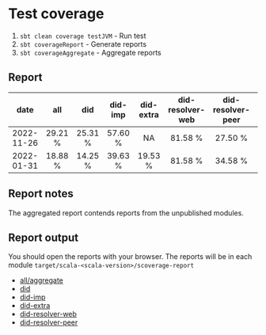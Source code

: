 # Test coverage

1. `sbt clean coverage testJVM` - Run test
2. `sbt coverageReport` - Generate reports
3. `sbt coverageAggregate` - Aggregate reports

## Report 

|   date   |  all  |  did  |did-imp|did-extra|did-resolver-web|did-resolver-peer|multiformats|
|:--------:|:-----:|:-----:|:-----:|:-------:|:--------------:|:---------------:|:----------:|
|2022-11-26|29.21 %|25.31 %|57.60 %|    NA   |     81.58 %    |     27.50 %     |     NA
|2022-01-31|18.88 %|14.25 %|39.63 %| 19.53 % |     81.58 %    |     34.58 %     |   85.77 %


## Report notes

The aggregated report contends reports from the unpublished modules.

## Report output

You should open the reports with your browser. The reports will be in each module `target/scala-<scala-version>/scoverage-report`
- [all/aggregate](file:///home/fabio/workspace/ScalaDID/target/scala-3.2.2-RC2/scoverage-report/index.html)
- [did](file:///home/fabio/workspace/ScalaDID/did/jvm/target/scala-3.2.2-RC2/scoverage-report/index.html)
- [did-imp](file:///home/fabio/workspace/ScalaDID/did-imp/jvm/target/scala-3.2.2-RC2/scoverage-report/index.html)
- [did-extra](file:///home/fabio/workspace/ScalaDID/did-extra/jvm/target/scala-3.2.2-RC2/scoverage-report/index.html)
- [did-resolver-web](file:///home/fabio/workspace/ScalaDID/did-resolver-web/jvm/target/scala-3.2.2-RC2/scoverage-report/index.html)
- [did-resolver-peer](file:///home/fabio/workspace/ScalaDID/did-resolver-peer/jvm/target/scala-3.2.2-RC2/scoverage-report/index.html)